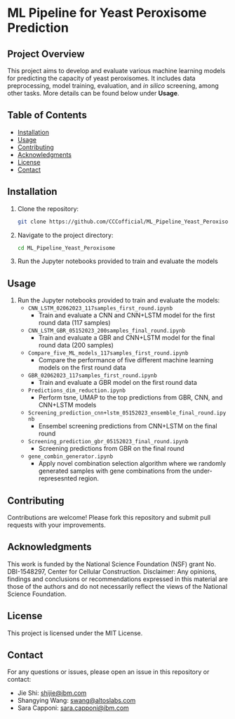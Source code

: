 
# ML Pipeline for Yeast Peroxisome Prediction


## Project Overview
This project aims to develop and evaluate various machine learning models for predicting the capacity of yeast peroxisomes. It includes data preprocessing, model training, evaluation, and _in silico_ screening, among other tasks. More details can be found below under __Usage__.

## Table of Contents
- [Installation](#installation)
- [Usage](#usage)
- [Contributing](#contributing)
- [Acknowledgments](#acknowledgments)
- [License](#license)
- [Contact](#contact)

## Installation
1. Clone the repository:
   ```sh
   git clone https://github.com/CCCofficial/ML_Pipeline_Yeast_Peroxisome.git
   ```
2. Navigate to the project directory:
   ```sh
   cd ML_Pipeline_Yeast_Peroxisome
   ```
3. Run the Jupyter notebooks provided to train and evaluate the models

## Usage
1. Run the Jupyter notebooks provided to train and evaluate the models:
   - `CNN_LSTM_02062023_117samples_first_round.ipynb`
     - Train and evaluate a CNN and CNN+LSTM model for the first round data (117 samples)
   - `CNN_LSTM_GBR_05152023_200samples_final_round.ipynb`
     - Train and evaluate a GBR and CNN+LSTM model for the final round data (200 samples)
   - `Compare_five_ML_models_117samples_first_round.ipynb`
     - Compare the performance of five different machine learning models on the first round data
   - `GBR_02062023_117samples_first_round.ipynb`
     - Train and evaluate a GBR model on the first round data
   - `Predictions_dim_reduction.ipynb`
     - Perform tsne, UMAP to the top predictions from GBR, CNN, and CNN+LSTM models
   - `Screening_prediction_cnn+lstm_05152023_ensemble_final_round.ipynb`
     - Ensembel screening predictions from CNN+LSTM on the final round
   - `Screening_prediction_gbr_05152023_final_round.ipynb`
     - Screening predictions from GBR on the final round
   - `gene_combin_generator.ipynb`
     - Apply novel combination selection algorithm where we randomly generated samples with gene combinations from the under-represesnted region. 
     

## Contributing
Contributions are welcome! Please fork this repository and submit pull requests with your improvements.

## Acknowledgments
This work is funded by the National Science Foundation (NSF) grant No. DBI-1548297, Center for Cellular Construction.
Disclaimer: Any opinions, findings and conclusions or recommendations expressed in this material are those of the authors and do not necessarily reflect the views of the National Science Foundation.

## License
This project is licensed under the MIT License.

## Contact
For any questions or issues, please open an issue in this repository or contact:
- Jie Shi: shijie@ibm.com
- Shangying Wang: swang@altoslabs.com
- Sara Capponi: sara.capponi@ibm.com

